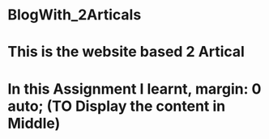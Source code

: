 # BlogWith_2Articals
# This is the website based 2 Artical
# In this Assignment I learnt, margin: 0 auto; (TO Display the content in Middle)